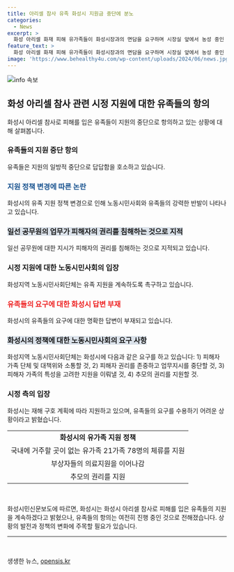 ```yaml
---
title: 아리셀 참사 유족 화성시 지원금 중단에 분노
categories:
  - News
excerpt: >
  화성 아리셀 화재 피해 유가족들이 화성시장과의 면담을 요구하며 시장실 앞에서 농성 중인 상황. 화성시는 유족에 대한 지원을 축소하겠다 밝혀 노동시민사회단체와 유가족들의 항의를 불러일으키고 있다. 이에 노동시민사회단체는 계속된 지원을 요구하며, 시장은 피해를 입은 분들의 회복과 안정을 위해 최선을 다하겠다고 밝히지만 유가족의 요구에는 묵묵부답이라는 비판을 받고 있다. 화성시는 더 이상 추가로 지원할 근거가 없다며 확대안을 수용하기 어려운 상황이라고 전했다. 유족과 대책위는 시장과의 면담이 성사될 때까지 농성을 이어갈 계획이라고 한다. (단어 수: 150)
feature_text: >
  화성 아리셀 화재 피해 유가족들이 화성시장과의 면담을 요구하며 시장실 앞에서 농성 중인 상황. 화성시는 유족에 대한 지원을 축소하겠다 밝혀 노동시민사회단체와 유가족들의 항의를 불러일으키고 있다. 이에 노동시민사회단체는 계속된 지원을 요구하며, 시장은 피해를 입은 분들의 회복과 안정을 위해 최선을 다하겠다고 밝히지만 유가족의 요구에는 묵묵부답이라는 비판을 받고 있다. 화성시는 더 이상 추가로 지원할 근거가 없다며 확대안을 수용하기 어려운 상황이라고 전했다. 유족과 대책위는 시장과의 면담이 성사될 때까지 농성을 이어갈 계획이라고 한다. (단어 수: 150)
image: 'https://www.behealthy4u.com/wp-content/uploads/2024/06/news.jpg'
---
```


<p><img src="https://www.behealthy4u.com/wp-content/uploads/2024/06/news.jpg" alt="info 속보" /></p>

<h2 data-ke-size="size26">화성 아리셀 참사 관련 시정 지원에 대한 유족들의 항의</h2>

<p data-ke-size="size16">화성시 아리셀 참사로 피해를 입은 유족들이 지원의 중단으로 항의하고 있는 상황에 대해 살펴봅니다.</p>

<h3><b>유족들의 지원 중단 항의</b></h3>

<p data-ke-size="size16">유족들은 지원의 일방적 중단으로 답답함을 호소하고 있습니다.</p>

<h3><span style="color: #1a5490;">지원 정책 변경에 따른 논란</span></h3>

<p data-ke-size="size16">화성시의 유족 지원 정책 변경으로 인해 노동시민사회와 유족들의 강력한 반발이 나타나고 있습니다.</p>

<h3><span style="background-color: #21538527;">일선 공무원의 업무가 피해자의 권리를 침해하는 것으로 지적</span></h3>

<p data-ke-size="size16">일선 공무원에 대한 지시가 피해자의 권리를 침해하는 것으로 지적되고 있습니다.</p>

<h3><b>시정 지원에 대한 노동시민사회의 입장</b></h3>

<p data-ke-size="size16">화성지역 노동시민사회단체는 유족 지원을 계속하도록 촉구하고 있습니다.</p>

<h3><span style="color: #ee2323;">유족들의 요구에 대한 화성시 답변 부재</span></h3>

<p data-ke-size="size16">화성시의 유족들의 요구에 대한 명확한 답변이 부재되고 있습니다.</p>

<h3><span style="background-color: #21538527;">화성시의 정책에 대한 노동시민사회의 요구 사항</span></h3>

<p data-ke-size="size16">화성지역 노동시민사회단체는 화성시에 다음과 같은 요구를 하고 있습니다: 1) 피해자 가족 단체 및 대책위와 소통할 것, 2) 피해자 권리를 존중하고 업무지시를 중단할 것, 3) 피해자 가족의 특성을 고려한 지원을 이뤄낼 것, 4) 추모의 권리를 지원할 것.</p>

<h3><b>시정 측의 입장</b></h3>

<p data-ke-size="size16">화성시는 재해 구호 계획에 따라 지원하고 있으며, 유족들의 요구를 수용하기 어려운 상황이라고 밝혔습니다.</p>

<table>
    <tbody>
        <tr>
            <td style="text-align: center; height: 17px;"><b>화성시의 유가족 지원 정책</b></td>
        </tr>
        <tr>
            <td style="text-align: center; height: 17px;">국내에 거주할 곳이 없는 유가족 21가족 78명의 체류를 지원</td>
        </tr>
        <tr>
            <td style="text-align: center; height: 17px;">부상자들의 의료지원을 이어나감</td>
        </tr>
        <tr>
            <td style="text-align: center; height: 17px;">추모의 권리를 지원</td>
        </tr>
    </tbody>
</table>

<p data-ke-size="size16">&nbsp;</p>

<p data-ke-size="size16">화성시민신문보도에 따르면, 화성시는 화성시 아리셀 참사로 피해를 입은 유족들의 지원을 계속하겠다고 밝혔으나, 유족들의 항의는 여전히 진행 중인 것으로 전해졌습니다. 상황의 발전과 정책의 변화에 주목할 필요가 있습니다.</p>

<hr>

<p data-ke-size="size16">&nbsp;</p>
생생한 뉴스, <a href="https://opensis.kr" rel="dofollow">opensis.kr</a>


